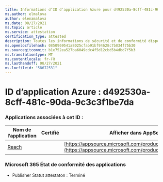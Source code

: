 ```yaml
---
title: Informations d’ID d’application Azure pour d492530a-8cff-481c-90da-9c3c3f1be7da
ms.author: elmalova
author: elenamalova
ms.date: 08/27/2021
ms.topic: article
ms.service: attestation
certification_type: attested
description: Toutes les informations de sécurité et de conformité disponibles pour d492530a-8cff-481c-90da-9c3c3f1be7da.
ms.openlocfilehash: 0850969541a8025cfab91bf94628c7b834f75b30
ms.sourcegitcommit: b1e752ea527ba6049cdc4f5d12cbd5b4dbd7f5b3
ms.translationtype: MT
ms.contentlocale: fr-FR
ms.lasthandoff: 08/27/2021
ms.locfileid: "58672531"
---
```

# <a name="azure-app-id-d492530a-8cff-481c-90da-9c3c3f1be7da"></a>ID d’application Azure : d492530a-8cff-481c-90da-9c3c3f1be7da


### <a name="apps-associated-with-this-id"></a>Applications associées à cet ID :
| **Nom de l’application** | **Certifié** | **Afficher dans AppSource** |
|--------------|---------------|-----------------------|
| [Reach](https://docs.microsoft.com/microsoft-365-app-certification/forward/WA200002045) |  | [https://appsource.microsoft.com/product/office/WA200002045](https://appsource.microsoft.com/product/office/WA200002045) |

### <a name="microsoft-365-app-compliance-status"></a>Microsoft 365 État de conformité des applications
- Publisher Statut attestaton : Terminé
